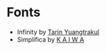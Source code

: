 # Fonts

* Infinity by [Tarin Yuangtrakul](https://www.behance.net/tabbydesign)
* Simplifica by [K A I W A](https://www.behance.net/kaiwa)

